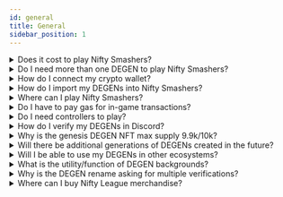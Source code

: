 ```yaml
---
id: general
title: General
sidebar_position: 1
---
```


<details><summary>Does it cost to play Nifty Smashers?</summary><br/>

You can play Nifty Smashers by either renting a DEGEN NFT from our [Degen Rentals Marketplace](https://app.niftyleague.com/degen-rentals) for a weekly fee or owning a DEGEN NFT (which can be purchased on [OpenSea](https://opensea.io/collection/niftydegen), [LooksRare](https://looksrare.org/collections/0x986aea67C7d6A15036e18678065eb663Fc5BE883) or Coinbase NFT).

</details>

<details><summary>Do I need more than one DEGEN to play Nifty Smashers?</summary><br/>

No, you only need one DEGEN NFT to play.

</details>

<details><summary>How do I connect my crypto wallet?</summary><br/>

Click the “Connect” button in the top right of the official Nifty League website.

</details>

<details><summary>How do I import my DEGENs into Nifty Smashers?</summary><br/>

Sign the message to verify the ownership of your DEGENs in your preferred crypto wallet when you launch the game.

</details>

<details><summary>Where can I play Nifty Smashers?</summary><br/>

Nifty Smashers is playable on your favorite web browsers as long as it supports crypto wallet extensions. We also have a desktop app available for Window users at the moment with MacOS coming soon.

</details>

<details><summary>Do I have to pay gas for in-game transactions?</summary><br/>

No, users will only pay gas fees for withdrawing or depositing NFTL into our ecosystem.

</details>

<details><summary>Do I need controllers to play?</summary><br/>

No, although we think it's easier to play with a controller (PS, Xbox, or any others recognized by PC/Mac) than a keyboard.

</details>

<details><summary>How do I verify my DEGENs in Discord?</summary><br/>

Navigate to the ✅ | #verify-degens channel channel in the official [Nifty League Discord](https://discord.gg/niftyleague). Connect your wallet to Collab.Land and you’re good to go! Please ensure you are using the link generated within the channel. Collab.Land will never DM you. Verifying your degen grants access to the 💰 | #degen-lair, where you can receive tips in NFTL, and interact with other DEGEN holders globally.

</details>

<details><summary>Why is the genesis DEGEN NFT max supply 9.9k/10k?</summary><br/>

The final 100 DEGENs in the genesis collection are of a mysterious seventh tribe. These special DEGENs have been set aside as prizes for potential tournaments, lotteries or other community incentives from the Nifty League DAO.

</details>

<details><summary>Will there be additional generations of DEGENs created in the future?</summary><br/>

Whether or not we create further generations of DEGEN NFTs will be decided by the Nifty League DAO in the future.

</details>

<details><summary>Will I be able to use my DEGENs in other ecosystems?</summary><br/>

Yes! We are currently integrating with [WorldWideWeb3](https://twitter.com/Worldwide_WEB3) and [Sappy Seals](https://twitter.com/SappySealsNFT) in their future metaverse, called [Pixlverse](https://twitter.com/ThePixlverse). In the PixlVerse, we’ve been given land grants to develop and build our DEGENs a place to engage with other communities.

We are constantly working on partnership integrations - please reach out to our community moderators if you are interested in working with us.

</details>

<details><summary>What is the utility/function of DEGEN backgrounds?</summary><br/>

Backgrounds come with special perks such as a distinguished look in game and extra NFTL earning multipliers with the following rates:

- Common: x1
- Rare: x2
- Meta: x3
- Legendary: x6

Read more about [DEGEN backgrounds](/docs/overview/degens/backgrounds).

</details>

<details><summary>Why is the DEGEN rename asking for multiple verifications?</summary><br/>

Renaming a character costs 1k NFTL, which is immediately burned by the Nifty Degen smart contract. In order to enable the contract to spend your NFTL, you will initially need to increase the spending allowance by at least 1k NFTL. By default, this approval is set to 1k but if you plan on renaming multiple characters you can increase the allowance to avoid having to increase the allowance in the future.

</details>

<details><summary>Where can I buy Nifty League merchandise?</summary><br/>

You can puchase Nifty League merchandise on our official [Shopify site](https://niftyleague.com/shop).

</details>

